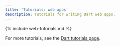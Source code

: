 ```yaml
---
title: 'Tutorials: web apps'
description: Tutorials for writing Dart web apps.
---
```


{% include web-tutorials.md %}

For more tutorials, see the [Dart tutorials page](/tutorials).
